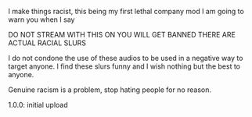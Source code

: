 I make things racist, this being my first lethal company mod I am going to warn you when I say 

DO NOT STREAM WITH THIS ON
YOU WILL GET BANNED
THERE ARE ACTUAL RACIAL SLURS

I do not condone the use of these audios to be used in a negative way to target anyone. I find these slurs funny and I wish nothing but the best to anyone. 

Genuine racism is a problem, stop hating people for no reason.


1.0.0: initial upload
